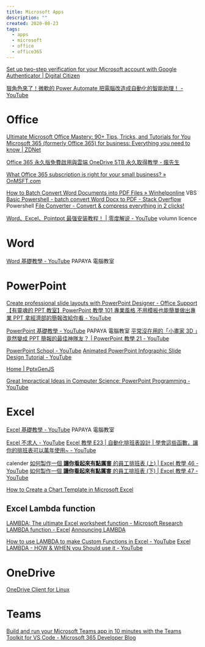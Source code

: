 ```yaml
---
title: Microsoft Apps
description: ""
created: 2020-08-23
tags:
  - apps
  - microsoft
  - office
  - office365
---
```


[Set up two-step verification for your Microsoft account with Google Authenticator | Digital Citizen](https://www.digitalcitizen.life/how-set-two-step-verification-your-microsoft-account/)

[狠角色來了！微軟的 Power Automate 把電腦改造成自動化的智能助理！ - YouTube](https://www.youtube.com/watch?v=8VbgY4TZWig)

# Office

[Ultimate Microsoft Office Mastery: 90+ Tips, Tricks, and Tutorials for You](https://www.makeuseof.com/tag/microsoft-office-mastery/)
[​Microsoft 365 (formerly Office 365) for business: Everything you need to know | ZDNet](https://www.zdnet.com/article/microsoft-office-365-for-business-everything-you-need-to-know/)

[Office 365 永久版免費啟用與雲端 OneDrive 5TB 永久取得教學 - 瘋先生](https://mrmad.com.tw/office-365-e5-and-onedrive-5tb-free)

[What Office 365 subscription is right for your small business? » OnMSFT.com](https://www.onmsft.com/office365/what-office-365-subscription-is-right-for-your-small-business)

[How to Batch Convert Word Documents into PDF Files » Winhelponline](https://www.winhelponline.com/blog/how-to-batch-convert-word-documents-into-pdf-files/) VBS
[Basic Powershell - batch convert Word Docx to PDF - Stack Overflow](https://stackoverflow.com/questions/16534292/basic-powershell-batch-convert-word-docx-to-pdf/16537996#16537996) Powershell
[File Converter - Convert & compress everything in 2 clicks!](https://file-converter.org/index.html)

[Word、Excel、Pointpot 最强安装教程！ | 零度解说 - YouTube](https://www.youtube.com/watch?v=VSjRx7Hoa60) volumn licence

# Word

[Word 基礎教學 - YouTube](https://www.youtube.com/playlist?list=PL7enJ2-v6SPlgDsNHXJ1K2RpkZY2b_pm7) PAPAYA 電腦教室

# PowerPoint

[Create professional slide layouts with PowerPoint Designer - Office Support](https://support.microsoft.com/en-us/office/create-professional-slide-layouts-with-powerpoint-designer-53c77d7b-dc40-45c2-b684-81415eac0617)
[【有靈魂的 PPT 教室】PowerPoint 教學 101 專業風格 不用模板也能簡單做出專業 PPT 拿經濟部的簡報改給你看 - YouTube](https://www.youtube.com/watch?v=m4YKkj8An0s)

[PowerPoint 基礎教學 - YouTube](https://www.youtube.com/playlist?list=PL7enJ2-v6SPmqEd_I9zQmCd4b6VSJhYqy) PAPAYA 電腦教室
[平常沒在用的「小畫家 3D 」竟然變成 PPT 簡報的最佳神隊友？ | PowerPoint 教學 21 - YouTube](https://www.youtube.com/watch?v=9nJeY8moof4)

[PowerPoint School - YouTube](https://www.youtube.com/channel/UCngkX2grzKhYBx1stz08Z3Q)
[Animated PowerPoint Infographic Slide Design Tutorial - YouTube](https://www.youtube.com/watch?v=OZKTzpbnGOA)

[Home | PptxGenJS](https://gitbrent.github.io/PptxGenJS/)

[Great Impractical Ideas in Computer Science: PowerPoint Programming - YouTube](https://www.youtube.com/watch?v=_3loq22TxSc)

# Excel

[Excel 基礎教學 - YouTube](https://www.youtube.com/playlist?list=PL7enJ2-v6SPm-EHMuRMCG7R7C-vXQugNM) PAPAYA 電腦教室

[Excel 不求人 - YouTube](https://www.youtube.com/playlist?list=PL4NLMOC4WqJ-TeP1zJ46CN7FKjAxl_98q)
[Excel 教學 E23 | 自動化排班表設計 | 學會這些函數，讓你的排班表可以萬年使用~ - YouTube](https://www.youtube.com/watch?v=9WsRNHalqp4)

calender
[如何製作一個 **讓你看起來有點厲害** 的員工排班表 (上) | Excel 教學 46 - YouTube](https://www.youtube.com/watch?v=j6VLcFoQguk)
[如何製作一個 **讓你看起來有點厲害** 的員工排班表 (下) | Excel 教學 47 - YouTube](https://www.youtube.com/watch?v=ziga9B5Hr_o)

[How to Create a Chart Template in Microsoft Excel](https://www.howtogeek.com/763415/how-to-create-a-chart-template-in-microsoft-excel/)

## Excel Lambda function

[LAMBDA: The ultimate Excel worksheet function - Microsoft Research](https://www.microsoft.com/en-us/research/blog/lambda-the-ultimatae-excel-worksheet-function/)
[LAMBDA function - Excel](https://support.microsoft.com/en-us/office/lambda-function-bd212d27-1cd1-4321-a34a-ccbf254b8b67)
[Announcing LAMBDA](https://techcommunity.microsoft.com/t5/excel-blog/announcing-lambda-turn-excel-formulas-into-custom-functions/ba-p/1925546)

[How to use LAMBDA to make Custom Functions in Excel - YouTube](https://www.youtube.com/watch?v=yDNX7V0eZ8U)
[Excel LAMBDA - HOW & WHEN you Should use it - YouTube](https://www.youtube.com/watch?v=Rm4y5UqauRw)

# OneDrive

[OneDrive Client for Linux](https://abraunegg.github.io/)

# Teams

[Build and run your Microsoft Teams app in 10 minutes with the Teams Toolkit for VS Code - Microsoft 365 Developer Blog](https://developer.microsoft.com/en-us/office/blogs/build-and-run-your-microsoft-teams-app-in-10-minutes-with-the-teams-toolkit-for-vs-code/)
